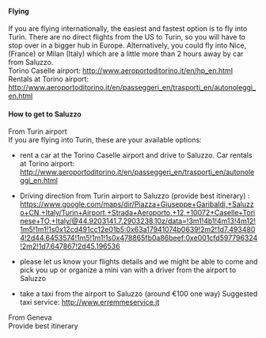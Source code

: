 #### Flying
  If you are flying internationally, the easiest and fastest option is to fly into Turin.
There are no direct flights from the US to Turin, so you will have to stop over in a bigger hub in Europe. Alternatively, you could fly into Nice, (France) or Milan (Italy) which are a little more than 2 hours away by car from Saluzzo.  
Torino Caselle airport: http://www.aeroportoditorino.it/en/hp_en.html  
Rentals at Torino airport: http://www.aeroportoditorino.it/en/passeggeri_en/trasporti_en/autonoleggi_en.html  

#### How to get to Saluzzo

  From Turin airport  
If you are flying into Turin, these are your available options:

  * rent a car at the Torino Caselle airport and drive to Saluzzo.
Car rentals at Torino airport: http://www.aeroportoditorino.it/en/passeggeri_en/trasporti_en/autonoleggi_en.html

  * Driving direction from Turin airport to Saluzzo (provide best itinerary) : https://www.google.com/maps/dir/Piazza+Giuseppe+Garibaldi,+Saluzzo+CN,+Italy/Turin+Airport,+Strada+Aeroporto,+12,+10072+Caselle+Torinese+TO,+Italy/@44.9203141,7.2903238,10z/data=!3m1!4b1!4m13!4m12!1m5!1m1!1s0x12cd491cc12e01b5:0x63a17941074b0639!2m2!1d7.4934804!2d44.6453574!1m5!1m1!1s0x478865fb0a86beef:0xe001cfd597796324!2m2!1d7.647867!2d45.196536
  * please let us know your flights details and we might be able to come and pick you up or organize a mini van with a driver from the airport to Saluzzo 
  *  take a taxi from the airport to Saluzzo (around €100 one way)
Suggested taxi service: http://www.erremmeservice.it 

  From Geneva  
Provide best itinerary


